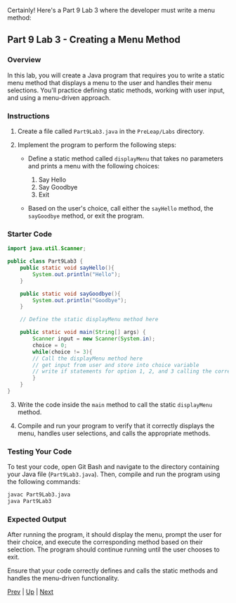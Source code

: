 Certainly! Here's a Part 9 Lab 3 where the developer must write a menu method:

## Part 9 Lab 3 - Creating a Menu Method

### Overview
In this lab, you will create a Java program that requires you to write a static menu method that displays a menu to the user and handles their menu selections. You'll practice defining static methods, working with user input, and using a menu-driven approach.

### Instructions

1. Create a file called `Part9Lab3.java` in the `PreLeap/Labs` directory.

2. Implement the program to perform the following steps:
   - Define a static method called `displayMenu` that takes no parameters and prints a menu with the following choices:
     1. Say Hello
     2. Say Goodbye
     3. Exit
   
   - Based on the user's choice, call either the `sayHello` method, the `sayGoodbye` method, or exit the program.

### Starter Code
```java
import java.util.Scanner;

public class Part9Lab3 {
    public static void sayHello(){
        System.out.println("Hello");
    }

    public static void sayGoodbye(){
        System.out.println("Goodbye");
    }

    // Define the static displayMenu method here

    public static void main(String[] args) {
        Scanner input = new Scanner(System.in);
        choice = 0;
        while(choice != 3){
        // Call the displayMenu method here
        // get input from user and store into choice variable
        // write if statements for option 1, 2, and 3 calling the correct method or using break statement
        }
    }
}
```

3. Write the code inside the `main` method to call the static `displayMenu` method.

4. Compile and run your program to verify that it correctly displays the menu, handles user selections, and calls the appropriate methods.

### Testing Your Code

To test your code, open Git Bash and navigate to the directory containing your Java file (`Part9Lab3.java`). Then, compile and run the program using the following commands:

```bash
javac Part9Lab3.java
java Part9Lab3
```

### Expected Output

After running the program, it should display the menu, prompt the user for their choice, and execute the corresponding method based on their selection. The program should continue running until the user chooses to exit.

Ensure that your code correctly defines and calls the static methods and handles the menu-driven functionality.

[Prev](part9labs2.md) | [Up](part9.md) | [Next](part9returntypes.md)